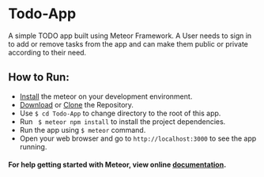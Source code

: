 # Todo-App
A simple TODO app built using Meteor Framework. A User needs to sign in to add or remove tasks from the app 
and can make them public or private according to their need.

## How to Run:
* [Install](https://www.meteor.com/install) the meteor on your development environment.
* [Download](https://github.com/sagarchoudhary96/Todo-App/archive/master.zip) or [Clone](https://github.com/sagarchoudhary96/Todo-App.git) the Repository.
* Use `$ cd Todo-App` to change directory to the root of this app.
* Run ` $ meteor npm install` to install the project dependencies.
* Run the app using `$ meteor` command.
* Open your web browser and go to `http://localhost:3000` to see the app running.

#### For help getting started with Meteor, view online [documentation](http://docs.meteor.com/).
